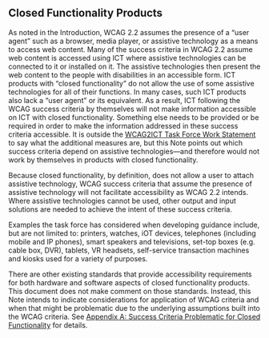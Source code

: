 Closed Functionality Products
-----------------------------

As noted in the Introduction, WCAG 2.2 assumes the presence of a “user agent” such as a browser, media player, or assistive technology as a means to access web content. Many of the success criteria in WCAG 2.2 assume web content is accessed using ICT where assistive technologies can be connected to it or installed on it. The assistive technologies then present the web content to the people with disabilities in an accessible form. ICT products with “closed functionality” do not allow the use of some assistive technologies for all of their functions. In many cases, such ICT products also lack a “user agent” or its equivalent. As a result, ICT following the WCAG success criteria by themselves will not make information accessible on ICT with closed functionality. Something else needs to be provided or be required in order to make the information addressed in these success criteria accessible. It is outside the [WCAG2ICT Task Force Work Statement](http://www.w3.org/WAI/GL/task-forces/wcag2ict/work-statement) to say what the additional measures are, but this Note points out which success criteria depend on assistive technologies—and therefore would not work by themselves in products with closed functionality.

Because closed functionality, by definition, does not allow a user to attach assistive technology, WCAG success criteria that assume the presence of assistive technology will not facilitate accessibility as WCAG 2.2 intends. Where assistive technologies cannot be used, other output and input solutions are needed to achieve the intent of these success criteria.

Examples the task force has considered when developing guidance include, but are not limited to: printers, watches, iOT devices, telephones (including mobile and IP phones), smart speakers and televisions, set-top boxes (e.g. cable box, DVR), tablets, VR headsets, self-service transaction machines and kiosks used for a variety of purposes.

There are other existing standards that provide accessibility requirements for both hardware and software aspects of closed functionality products. This document does not make comment on those standards. Instead, this Note intends to indicate considerations for application of WCAG criteria and when that might be problematic due to the underlying assumptions built into the WCAG criteria.  See [Appendix A: Success Criteria Problematic for Closed Functionality](#success-criteria-problematic-for-closed-functionality) for details.
